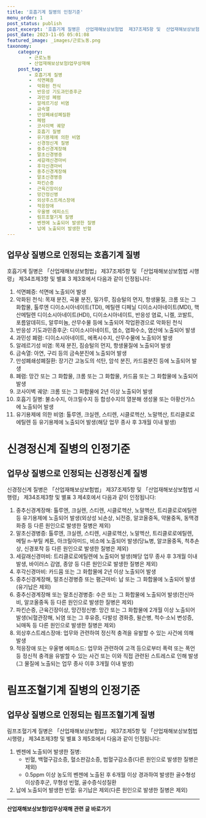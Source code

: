 ```yaml
---
title: '호흡기계 질병의 인정기준'
menu_order: 1
post_status: publish
post_excerpt: '호흡기계 질병은  산업재해보상보험법  제37조제5항 및  산업재해보상보험법 시행령  제34조제3항 및 별표 3 제3호에서 다음과 같이 인정됩니다 '
post_date: 2023-11-05 05:01:08
featured_image: _images/근로노동.png
taxonomy:
    category:
        - 근로노동
        - 산업재해보상보험Ⅰ업무상재해
    post_tag:
        - 호흡기계 질병
        -  석면폐증
        -  악화된 천식
        -  반응성 기도과민증후군
        -  과민성 폐렴
        -  알레르기성 비염
        -  금속열
        -  만성폐쇄성폐질환
        -  폐렴
        -  코사이벽 궤양
        -  호흡기 질병
        -  유기용제에 의한 비염
        -  신경정신계 질병
        -  중추신경계장해
        -  말초신경병증
        -  세갈래신경마비
        -  후각신경마비
        -  중추신경계장해
        -  말초신경병증
        -  파킨슨증
        -  근육긴장이상
        -  망간정신병
        -  외상후스트레스장애
        -  적응장애
        -  우울병 에피소드
        -  림프조혈기계 질병
        -  벤젠에 노출되어 발생한 질병
        -  납에 노출되어 발생한 빈혈
---
```



## 업무상 질병으로 인정되는 호흡기계 질병

호흡기계 질병은 「산업재해보상보험법」 제37조제5항 및 「산업재해보상보험법 시행령」 제34조제3항 및 별표 3 제3호에서 다음과 같이 인정됩니다:

1. 석면폐증: 석면에 노출되어 발생
2. 악화된 천식: 목재 분진, 곡물 분진, 밀가루, 짐승털의 먼지, 항생물질, 크롬 또는 그 화합물, 톨루엔 디이소시아네이트(TDI), 메틸렌 디페닐 디이소시아네이트(MDI), 핵산메틸렌 디이소시아네이트(HDI), 디이소시아네이트, 반응성 염료, 니켈, 코발트, 포름알데히드, 알루미늄, 산무수물 등에 노출되어 작업환경으로 악화된 천식
3. 반응성 기도과민증후군: 디이소시아네이트, 염소, 염화수소, 염산에 노출되어 발생
4. 과민성 폐렴: 디이소시아네이트, 에폭시수지, 산무수물에 노출되어 발생
5. 알레르기성 비염: 목재 분진, 짐승털의 먼지, 항생물질에 노출되어 발생
6. 금속열: 아연, 구리 등의 금속분진에 노출되어 발생
7. 만성폐쇄성폐질환: 장기간 고농도의 석탄, 암석 분진, 카드뮴분진 등에 노출되어 발생
8. 폐렴: 망간 또는 그 화합물, 크롬 또는 그 화합물, 카드뮴 또는 그 화합물에 노출되어 발생
9. 코사이벽 궤양: 크롬 또는 그 화합물에 2년 이상 노출되어 발생
10. 호흡기 질병: 불소수지, 아크릴수지 등 합성수지의 열분해 생성물 또는 아황산가스에 노출되어 발생
11. 유기용제에 의한 비염: 톨루엔, 크실렌, 스티렌, 시클로헥산, 노말헥산, 트리클로로에틸렌 등 유기용제에 노출되어 발생(해당 업무 종사 후 3개월 이내 발생)

# 신경정신계 질병의 인정기준

## 업무상 질병으로 인정되는 신경정신계 질병

신경정신계 질병은 「산업재해보상보험법」 제37조제5항 및 「산업재해보상보험법 시행령」 제34조제3항 및 별표 3 제4호에서 다음과 같이 인정됩니다:

1. 중추신경계장해: 톨루엔, 크실렌, 스티렌, 시클로헥산, 노말헥산, 트리클로로에틸렌 등 유기용제에 노출되어 발생(외상성 뇌손상, 뇌전증, 알코올중독, 약물중독, 동맥경화증 등 다른 원인으로 발생한 질병은 제외)
2. 말초신경병증: 톨루엔, 크실렌, 스티렌, 시클로헥산, 노말헥산, 트리클로로에틸렌, 메틸 n-부틸 케톤, 아크릴아미드, 비소에 노출되어 발생(당뇨병, 알코올중독, 척추손상, 신경포착 등 다른 원인으로 발생한 질병은 제외)
3. 세갈래신경마비: 트리클로로에틸렌에 노출되어 발생(해당 업무 종사 후 3개월 이내 발생, 바이러스 감염, 종양 등 다른 원인으로 발생한 질병은 제외)
4. 후각신경마비: 카드뮴 또는 그 화합물에 2년 이상 노출되어 발생
5. 중추신경계장해, 말초신경병증 또는 폄근마비: 납 또는 그 화합물에 노출되어 발생(유기납은 제외)
6. 중추신경계장해 또는 말초신경병증: 수은 또는 그 화합물에 노출되어 발생(전신마비, 알코올중독 등 다른 원인으로 발생한 질병은 제외)
7. 파킨슨증, 근육긴장이상, 망간정신병: 망간 또는 그 화합물에 2개월 이상 노출되어 발생(뇌혈관장해, 뇌염 또는 그 후유증, 다발성 경화증, 윌슨병, 척수·소뇌 변성증, 뇌매독 등 다른 원인으로 발생한 질병은 제외)
8. 외상후스트레스장애: 업무와 관련하여 정신적 충격을 유발할 수 있는 사건에 의해 발생
9. 적응장애 또는 우울병 에피소드: 업무와 관련하여 고객 등으로부터 폭력 또는 폭언 등 정신적 충격을 유발할 수 있는 사건 또는 이와 직접 관련된 스트레스로 인해 발생(그 물질에 노출되는 업무 종사 이후 3개월 이내 발생)

# 림프조혈기계 질병의 인정기준

## 업무상 질병으로 인정되는 림프조혈기계 질병

림프조혈기계 질병은 「산업재해보상보험법」 제37조제5항 및 「산업재해보상보험법 시행령」 제34조제3항 및 별표 3 제5호에서 다음과 같이 인정됩니다:

1. 벤젠에 노출되어 발생한 질병:
   - 빈혈, 백혈구감소증, 혈소판감소증, 범혈구감소증(다른 원인으로 발생한 질병은 제외)
   - 0.5ppm 이상 농도의 벤젠에 노출된 후 6개월 이상 경과하여 발생한 골수형성이상증후군, 무형성 빈혈, 골수증식성질환
2. 납에 노출되어 발생한 빈혈: 유기납은 제외(다른 원인으로 발생한 질병은 제외)
<!-- wp:separator -->
<hr class="wp-block-separator has-alpha-channel-opacity"/>
<!-- /wp:separator -->

<!-- wp:group {"backgroundColor":"base","layout":{"type":"constrained"}} -->
<div class="wp-block-group has-base-background-color has-background"><!-- wp:paragraph {"align":"center","fontSize":"medium"} -->
<p class="has-text-align-center has-large-font-size"><strong>산업재해보상보험Ⅰ업무상재해 관련 글 바로가기</strong></p>
<!-- /wp:paragraph -->


<!-- wp:latest-posts
{"categories":[{"id":10860,"count":19,"description":"","link":"https://uknowlaw.com/category/%ec%82%b0%ec%97%85%ec%9e%ac%ed%95%b4%eb%b3%b4%ec%83%81%eb%b3%b4%ed%97%98%e2%85%b0%ec%97%85%eb%ac%b4%ec%83%81%ec%9e%ac%ed%95%b4/","name":"산업재해보상보험Ⅰ업무상재해","slug":"산업재해보상보험Ⅰ업무상재해","taxonomy":"category","parent":0,"meta":[],"_links":{"self":[{"href":"https://uknowlaw.com/wp-json/wp/v2/categories/10860"}],"collection":[{"href":"https://uknowlaw.com/wp-json/wp/v2/categories"}],"about":[{"href":"https://uknowlaw.com/wp-json/wp/v2/taxonomies/category"}],"wp:post_type":[{"href":"https://uknowlaw.com/wp-json/wp/v2/posts?categories=10860"}],"curies":[{"name":"wp","href":"https://api.w.org/{rel}","templated":true}]}}],"postsToShow":100,"excerptLength":28,"postLayout":"grid","columns":2,"featuredImageAlign":"left","featuredImageSizeSlug":"large","fontSize":"small"} /--></div>
<!-- /wp:group -->